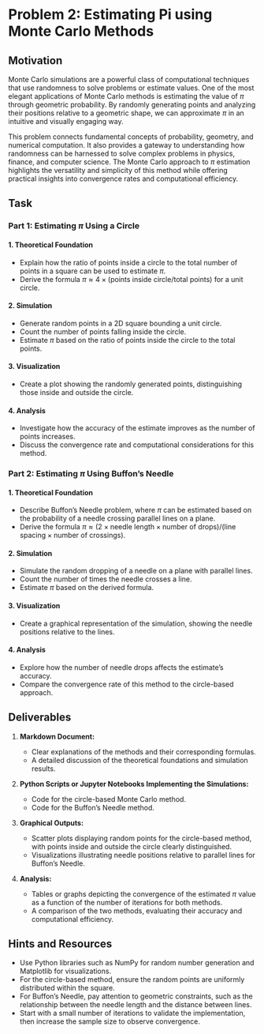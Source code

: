 # Problem 2: Estimating Pi using Monte Carlo Methods

## Motivation
Monte Carlo simulations are a powerful class of computational techniques that use randomness to solve problems or estimate values. One of the most elegant applications of Monte Carlo methods is estimating the value of $\pi$ through geometric probability. By randomly generating points and analyzing their positions relative to a geometric shape, we can approximate $\pi$ in an intuitive and visually engaging way.

This problem connects fundamental concepts of probability, geometry, and numerical computation. It also provides a gateway to understanding how randomness can be harnessed to solve complex problems in physics, finance, and computer science. The Monte Carlo approach to $\pi$ estimation highlights the versatility and simplicity of this method while offering practical insights into convergence rates and computational efficiency.

## Task

### Part 1: Estimating $\pi$ Using a Circle

#### 1. Theoretical Foundation
- Explain how the ratio of points inside a circle to the total number of points in a square can be used to estimate $\pi$.
- Derive the formula $\pi \approx 4 \times (\text{points inside circle} / \text{total points})$ for a unit circle.

#### 2. Simulation
- Generate random points in a 2D square bounding a unit circle.
- Count the number of points falling inside the circle.
- Estimate $\pi$ based on the ratio of points inside the circle to the total points.

#### 3. Visualization
- Create a plot showing the randomly generated points, distinguishing those inside and outside the circle.

#### 4. Analysis
- Investigate how the accuracy of the estimate improves as the number of points increases.
- Discuss the convergence rate and computational considerations for this method.

### Part 2: Estimating $\pi$ Using Buffon’s Needle

#### 1. Theoretical Foundation
- Describe Buffon’s Needle problem, where $\pi$ can be estimated based on the probability of a needle crossing parallel lines on a plane.
- Derive the formula $\pi \approx (2 \times \text{needle length} \times \text{number of drops}) / (\text{line spacing} \times \text{number of crossings})$.

#### 2. Simulation
- Simulate the random dropping of a needle on a plane with parallel lines.
- Count the number of times the needle crosses a line.
- Estimate $\pi$ based on the derived formula.

#### 3. Visualization
- Create a graphical representation of the simulation, showing the needle positions relative to the lines.

#### 4. Analysis
- Explore how the number of needle drops affects the estimate’s accuracy.
- Compare the convergence rate of this method to the circle-based approach.

## Deliverables

1. **Markdown Document:**

    - Clear explanations of the methods and their corresponding formulas.
    - A detailed discussion of the theoretical foundations and simulation results.

2. **Python Scripts or Jupyter Notebooks Implementing the Simulations:**

    - Code for the circle-based Monte Carlo method.
    - Code for the Buffon’s Needle method.

3. **Graphical Outputs:**

    - Scatter plots displaying random points for the circle-based method, with points inside and outside the circle clearly distinguished.
    - Visualizations illustrating needle positions relative to parallel lines for Buffon’s Needle.

4. **Analysis:**

    - Tables or graphs depicting the convergence of the estimated $\pi$ value as a function of the number of iterations for both methods.
    - A comparison of the two methods, evaluating their accuracy and computational efficiency.

## Hints and Resources
- Use Python libraries such as NumPy for random number generation and Matplotlib for visualizations.
- For the circle-based method, ensure the random points are uniformly distributed within the square.
- For Buffon’s Needle, pay attention to geometric constraints, such as the relationship between the needle length and the distance between lines.
- Start with a small number of iterations to validate the implementation, then increase the sample size to observe convergence.